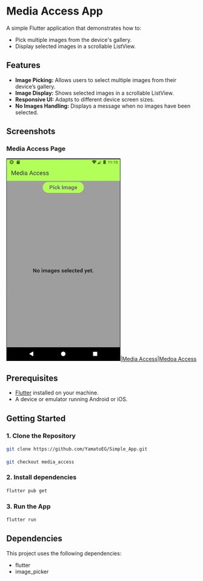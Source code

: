 # Media Access App  

A simple Flutter application that demonstrates how to:  
- Pick multiple images from the device's gallery.  
- Display selected images in a scrollable ListView.  

## Features  

- **Image Picking:** Allows users to select multiple images from their device’s gallery.  
- **Image Display:** Shows selected images in a scrollable ListView.  
- **Responsive UI:** Adapts to different device screen sizes.  
- **No Images Handling:** Displays a message when no images have been selected.  

## Screenshots  
### Media Access Page  
![Media Access](start_app.jpg)|[Media Access](images_picked.jpg)|[Medoa Access](display_images.jpg)

## Prerequisites  

- [Flutter](https://flutter.dev) installed on your machine.  
- A device or emulator running Android or iOS.  

## Getting Started  

### 1. Clone the Repository  

```bash  
git clone https://github.com/YamatoEG/Simple_App.git

git checkout media_access
```  

### 2. Install dependencies  

```bash  
flutter pub get
```  

### 3. Run the App  

```bash  
flutter run
```

## Dependencies
This project uses the following dependencies:

- flutter
- image_picker